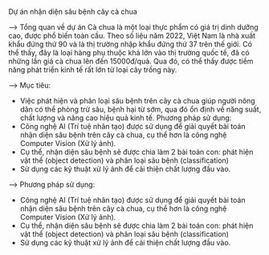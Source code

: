 Dự án nhận diện sâu bệnh cây cà chua

--> Tổng quan về dự án
Cà chua là một loại thực phẩm có giá trị dinh dưỡng cao, được phổ biến toàn cầu. Theo số liệu năm 2022, Việt Nam là nhà xuất khẩu đứng thứ 90 và là thị trường nhập khẩu đứng thứ 37 trên thế giới. Có thể thấy, đây là loại hàng phụ thuộc khá lớn vào thị trường quốc tế, đã có những lần giá cà chua lên đến 15000đ/quả. Qua đó, có thể thấy được tiềm năng phát triển kinh tế rất lớn từ loại cây trồng này.

--> Mục tiêu:
-	Việc phát hiện và phân loại sâu bệnh trên cây cà chua giúp người nông dân có thể phòng trừ sâu, bệnh hại từ sớm, qua đó ổn định về năng suất, chất lượng và nâng cao hiệu quả kinh tế.
Phương pháp sử dụng:
-	Công nghệ AI (Trí tuệ nhân tạo) được sử dụng để giải quyết bài toán nhận diện sâu bệnh trên cây cà chua, cụ thể hơn là công nghệ Computer Vision (Xử lý ảnh).
-	Cụ thể, nhận diện sâu bệnh sẽ được chia làm 2 bài toán con: phát hiện vật thể (object detection) và phân loại sâu bệnh (classification)
-	 Sử dụng các kỹ thuật xử lý ảnh để cải thiện chất lượng đầu vào.

--> Phương pháp sử dụng:
-	Công nghệ AI (Trí tuệ nhân tạo) được sử dụng để giải quyết bài toán nhận diện sâu bệnh trên cây cà chua, cụ thể hơn là công nghệ Computer Vision (Xử lý ảnh).
-	Cụ thể, nhận diện sâu bệnh sẽ được chia làm 2 bài toán con: phát hiện vật thể (object detection) và phân loại sâu bệnh (classification)
-	 Sử dụng các kỹ thuật xử lý ảnh để cải thiện chất lượng đầu vào.